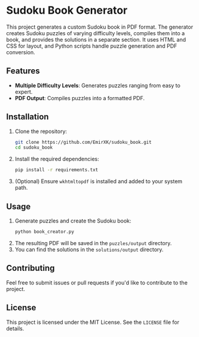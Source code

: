 # Sudoku Book Generator

This project generates a custom Sudoku book in PDF format. The generator creates Sudoku puzzles of varying difficulty levels, compiles them into a book, and provides the solutions in a separate section. It uses HTML and CSS for layout, and Python scripts handle puzzle generation and PDF conversion.

## Features

- **Multiple Difficulty Levels**: Generates puzzles ranging from easy to expert.
- **PDF Output**: Compiles puzzles into a formatted PDF.

## Installation

1. Clone the repository:
    ```bash
    git clone https://github.com/EmirXK/sudoku_book.git
    cd sudoku_book
    ```
2. Install the required dependencies:
    ```bash
    pip install -r requirements.txt
    ```
3. (Optional) Ensure `wkhtmltopdf` is installed and added to your system path.

## Usage

1. Generate puzzles and create the Sudoku book:
    ```bash
    python book_creator.py
    ```
2. The resulting PDF will be saved in the `puzzles/output` directory.
3. You can find the solutions in the `solutions/output` directory.

## Contributing

Feel free to submit issues or pull requests if you'd like to contribute to the project.

## License

This project is licensed under the MIT License. See the `LICENSE` file for details.
